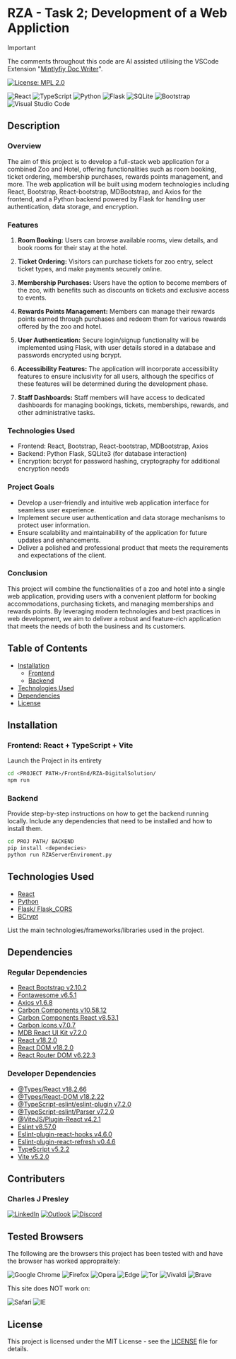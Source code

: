 # RZA - Task 2; Development of a Web Appliction

> [!IMPORTANT]  
> The comments throughout this code are AI assisted utilising the VSCode Extension "[Mintlyfiy Doc Writer](https://writer.mintlify.com/)".

[![License: MPL 2.0](https://img.shields.io/badge/License-MPL_2.0-brightgreen.svg)](https://opensource.org/licenses/MPL-2.0)

![React](https://img.shields.io/badge/react-%2320232a.svg?style=for-the-badge&logo=react&logoColor=%2361DAFB)
![TypeScript](https://img.shields.io/badge/typescript-%23007ACC.svg?style=for-the-badge&logo=typescript&logoColor=white)
![Python](https://img.shields.io/badge/python-3670A0?style=for-the-badge&logo=python&logoColor=ffdd54)
![Flask](https://img.shields.io/badge/flask-%23000.svg?style=for-the-badge&logo=flask&logoColor=white)
![SQLite](https://img.shields.io/badge/sqlite-%2307405e.svg?style=for-the-badge&logo=sqlite&logoColor=white)
![Bootstrap](https://img.shields.io/badge/bootstrap-%238511FA.svg?style=for-the-badge&logo=bootstrap&logoColor=white)
![Visual Studio Code](https://img.shields.io/badge/Visual%20Studio%20Code-0078d7.svg?style=for-the-badge&logo=visual-studio-code&logoColor=white)

## Description

### Overview

The aim of this project is to develop a full-stack web application for a combined Zoo and Hotel, offering functionalities such as room booking, ticket ordering, membership purchases, rewards points management, and more. The web application will be built using modern technologies including React, Bootstrap, React-bootstrap, MDBootstrap, and Axios for the frontend, and a Python backend powered by Flask for handling user authentication, data storage, and encryption.

### Features

1. **Room Booking:** Users can browse available rooms, view details, and book rooms for their stay at the hotel.

2. **Ticket Ordering:** Visitors can purchase tickets for zoo entry, select ticket types, and make payments securely online.

3. **Membership Purchases:** Users have the option to become members of the zoo, with benefits such as discounts on tickets and exclusive access to events.

4. **Rewards Points Management:** Members can manage their rewards points earned through purchases and redeem them for various rewards offered by the zoo and hotel.

5. **User Authentication:** Secure login/signup functionality will be implemented using Flask, with user details stored in a database and passwords encrypted using bcrypt.

6. **Accessibility Features:** The application will incorporate accessibility features to ensure inclusivity for all users, although the specifics of these features will be determined during the development phase.

7. **Staff Dashboards:** Staff members will have access to dedicated dashboards for managing bookings, tickets, memberships, rewards, and other administrative tasks.

### Technologies Used

- Frontend: React, Bootstrap, React-bootstrap, MDBootstrap, Axios
- Backend: Python Flask, SQLite3 (for database interaction)
- Encryption: bcrypt for password hashing, cryptography for additional encryption needs

### Project Goals

- Develop a user-friendly and intuitive web application interface for seamless user experience.
- Implement secure user authentication and data storage mechanisms to protect user information.
- Ensure scalability and maintainability of the application for future updates and enhancements.
- Deliver a polished and professional product that meets the requirements and expectations of the client.

### Conclusion

This project will combine the functionalities of a zoo and hotel into a single web application, providing users with a convenient platform for booking accommodations, purchasing tickets, and managing memberships and rewards points. By leveraging modern technologies and best practices in web development, we aim to deliver a robust and feature-rich application that meets the needs of both the business and its customers.

## Table of Contents

- [Installation](#installation)
  - [Frontend](#frontend)
  - [Backend](#backend)
- [Technologies Used](#technologies-used)
- [Dependencies](#dependencies)
- [License](#license)

## Installation

### Frontend: React + TypeScript + Vite

Launch the Project in its entirety

```bash
cd <PROJECT PATH>/FrontEnd/RZA-DigitalSolution/
npm run
```

### Backend

Provide step-by-step instructions on how to get the backend running locally. Include any dependencies that need to be installed and how to install them.

```bash
cd PROJ PATH/ BACKEND
pip install <dependecies>
python run RZAServerEnviroment.py
```

## Technologies Used

- [React](https://reactjs.org/)
- [Python](https://www.python.org/)
- [Flask/ Flask_CORS](https://flask.palletsprojects.com/en/3.0.x/)
- [BCrypt](https://pypi.org/project/bcrypt/)

List the main technologies/frameworks/libraries used in the project.

## Dependencies

### Regular Dependencies

- [React Bootstrap v2.10.2](https://react-bootstrap.netlify.app/)
- [Fontawesome v6.5.1](https://fontawesome.com/)
- [Axios v1.6.8](https://axios-http.com/docs/intro)
- [Carbon Components v10.58.12](https://carbondesignsystem.com/)
- [Carbon Components React v8.53.1](https://carbondesignsystem.com/)
- [Carbon Icons v7.0.7](https://carbondesignsystem.com/)
- [MDB React UI Kit v7.2.0](https://mdbootstrap.com/docs/react/)
- [React v18.2.0](https://legacy.reactjs.org/)
- [React DOM v18.2.0](https://legacy.reactjs.org/docs/react-dom.html)
- [React Router DOM v6.22.3](https://www.npmjs.com/package/react-router-dom)

### Developer Dependencies

- [@Types/React v18.2.66](https://www.npmjs.com/package/@types/react)
- [@Types/React-DOM v18.2.22](https://www.npmjs.com/package/@types/react-dom)
- [@TypeScript-eslint/eslint-plugin v7.2.0](https://www.npmjs.com/package/@typescript-eslint/eslint-plugin)
- [@TypeScript-eslint/Parser v7.2.0](https://www.npmjs.com/package/@typescript-eslint/parser)
- [@ViteJS/Plugin-React v4.2.1](https://www.npmjs.com/package/@vitejs/plugin-react)
- [Eslint v8.57.0](https://www.npmjs.com/package/eslint)
- [Eslint-plugin-react-hooks v4.6.0](https://www.npmjs.com/package/eslint-plugin-react-hooks)
- [Eslint-plugin-react-refresh v0.4.6](https://www.npmjs.com/package/eslint-plugin-react-refresh)
- [TypeScript v5.2.2](https://www.typescriptlang.org/)
- [Vite v5.2.0](https://vitejs.dev/)

## Contributers

### Charles J Presley

[![LinkedIn](https://img.shields.io/badge/linkedin-%230077B5.svg?style=for-the-badge&logo=linkedin&logoColor=white)](https://www.linkedin.com/in/cjpresley/)
[![Outlook](https://img.shields.io/badge/Microsoft_Outlook-0078D4?style=for-the-badge&logo=microsoft-outlook&logoColor=white)](charlespresley2006@outlook.com) [![Discord](https://img.shields.io/badge/Discord-%235865F2.svg?style=for-the-badge&logo=discord&logoColor=white)](https://discord.gg/3zTkHD6v)

## Tested Browsers

The following are the browsers this project has been tested with and have the browser has worked appropraitely:

![Google Chrome](https://img.shields.io/badge/Google%20Chrome-4285F4?style=for-the-badge&logo=GoogleChrome&logoColor=white)
![Firefox](https://img.shields.io/badge/Firefox-FF7139?style=for-the-badge&logo=Firefox-Browser&logoColor=white)
![Opera](https://img.shields.io/badge/Opera-FF1B2D?style=for-the-badge&logo=Opera&logoColor=white)
![Edge](https://img.shields.io/badge/Edge-0078D7?style=for-the-badge&logo=Microsoft-edge&logoColor=white)
![Tor](https://img.shields.io/badge/Tor-7D4698?style=for-the-badge&logo=Tor-Browser&logoColor=white)
![Vivaldi](https://img.shields.io/badge/Vivaldi-EF3939?style=for-the-badge&logo=Vivaldi&logoColor=white)
![Brave](https://img.shields.io/badge/Brave-FB542B?style=for-the-badge&logo=Brave&logoColor=white)

This site does NOT work on:

![Safari](https://img.shields.io/badge/Safari-000000?style=for-the-badge&logo=Safari&logoColor=white)
![IE](https://img.shields.io/badge/Internet%20Explorer-0076D6?style=for-the-badge&logo=Internet%20Explorer&logoColor=white)

## License

This project is licensed under the MIT License - see the [LICENSE](LICENSE) file for details.
